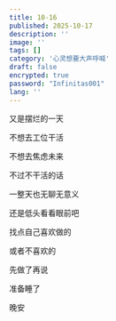 ```yaml
---
title: 10-16
published: 2025-10-17
description: ''
image: ''
tags: []
category: '心灵想要大声呼喊'
draft: false 
encrypted: true
password: "Infinitas001"
lang: ''
---
```


又是摆烂的一天

不想去工位干活

不想去焦虑未来

不过不干活的话

一整天也无聊无意义

还是低头看看眼前吧

找点自己喜欢做的

或者不喜欢的

先做了再说

准备睡了

晚安



